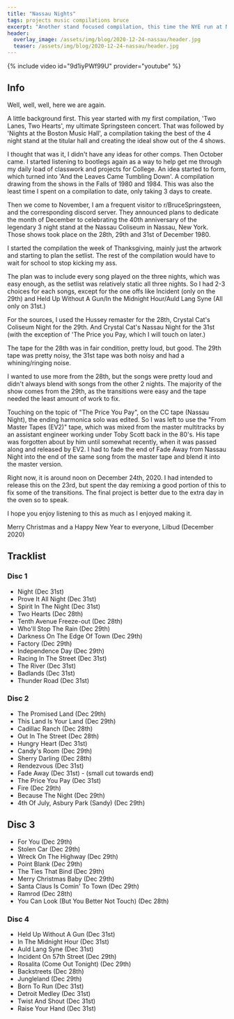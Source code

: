 ```yaml
---
title: "Nassau Nights"
tags: projects music compilations bruce
excerpt: "Another stand focused compilation, this time the NYE run at Nassau Coliseum in Dec. 1980"
header:
  overlay_image: /assets/img/blog/2020-12-24-nassau/header.jpg
  teaser: /assets/img/blog/2020-12-24-nassau/header.jpg
---
```


{% include video id="9d1iyPWf99U" provider="youtube" %}

## Info
Well, well, well, here we are again.

A little background first. This year started with my first compilation, 'Two Lanes, Two Hearts', my ultimate Springsteen concert. That was followed by 'Nights at the Boston Music Hall', a compilation taking the best of the 4 night stand at the titular hall and creating the ideal show out of the 4 shows.

I thought that was it, I didn't have any ideas for other comps. Then October came. I started listening to bootlegs again as a way to help get me through my daily load of classwork and projects for College. An idea started to form, which turned into 'And the Leaves Came Tumbling Down'. A compilation drawing from the shows in the Falls of 1980 and 1984. This was also the least time I spent on a compilation to date, only taking 3 days to create.

Then we come to November, I am a frequent visitor to r/BruceSpringsteen, and the corresponding discord server. They announced plans to dedicate the month of December to celebrating the 40th anniversary of the legendary 3 night stand at the Nassau Coliseum in Nassau, New York. Those shows took place on the 28th, 29th and 31st of December 1980.

I started the compilation the week of Thanksgiving, mainly just the artwork and starting to plan the setlist. The rest of the compilation would have to wait for school to stop kicking my ass.

The plan was to include every song played on the three nights, which was easy enough, as the setlist was relatively static all three nights. So I had 2-3 choices for each songs, except for the one offs like Incident (only on the 29th) and Held Up Without A Gun/In the Midnight Hour/Auld Lang Syne (All only on 31st.)

For the sources, I used the Hussey remaster for the 28th, Crystal Cat's Coliseum Night for the 29th. And Crystal Cat's Nassau Night for the 31st (with the exception of 'The Price you Pay, which I will touch on later.)

The tape for the 28th was in fair condition, pretty loud, but good. The 29th tape was pretty noisy, the 31st tape was both noisy and had a whining/ringing noise.

I wanted to use more from the 28th, but the songs were pretty loud and didn't always blend with songs from the other 2 nights. The majority of the show comes from the 29th, as the transitions were easy and the tape needed the least amount of work to fix.

Touching on the topic of "The Price You Pay", on the CC tape (Nassau Night), the ending harmonica solo was edited. So I was left to use the "From Master Tapes (EV2)" tape, which was mixed from the master multitracks by an assistant engineer working under Toby Scott back in the 80's. His tape was forgotten about by him until somewhat recently, when it was passed along and released by EV2. I had to fade the end of Fade Away from Nassau Night into the end of the same song from the master tape and blend it into the master version.

Right now, it is around noon on December 24th, 2020. I had intended to release this on the 23rd, but spent the day remixing a good portion of this to fix some of the transitions. The final project is better due to the extra day in the oven so to speak.

I hope you enjoy listening to this as much as I enjoyed making it.

Merry Christmas and a Happy New Year to everyone,
Lilbud (December 2020)

## Tracklist
### Disc 1
- Night (Dec 31st)
- Prove It All Night (Dec 31st)
- Spirit In The Night (Dec 31st)
- Two Hearts (Dec 28th)
- Tenth Avenue Freeze-out (Dec 28th)
- Who'll Stop The Rain (Dec 29th)
- Darkness On The Edge Of Town (Dec 29th)
- Factory (Dec 29th)
- Independence Day (Dec 29th)
- Racing In The Street (Dec 31st)
- The River (Dec 31st)
- Badlands (Dec 31st)
- Thunder Road (Dec 31st)

### Disc 2
- The Promised Land (Dec 29th)
- This Land Is Your Land (Dec 29th)
- Cadillac Ranch (Dec 28th)
- Out In The Street (Dec 28th)
- Hungry Heart (Dec 31st)
- Candy's Room (Dec 29th)
- Sherry Darling (Dec 28th)
- Rendezvous (Dec 31st)
- Fade Away (Dec 31st) - (small cut towards end)
- The Price You Pay (Dec 31st)
- Fire (Dec 29th)
- Because The Night (Dec 29th)
- 4th Of July, Asbury Park (Sandy) (Dec 29th)

## Disc 3
- For You (Dec 29th)
- Stolen Car (Dec 29th)
- Wreck On The Highway (Dec 29th)
- Point Blank (Dec 29th)
- The Ties That Bind (Dec 29th)
- Merry Christmas Baby (Dec 29th)
- Santa Claus Is Comin' To Town (Dec 29th)
- Ramrod (Dec 28th)
- You Can Look (But You Better Not Touch) (Dec 28th)

### Disc 4
- Held Up Without A Gun (Dec 31st)
- In The Midnight Hour (Dec 31st)
- Auld Lang Syne (Dec 31st)
- Incident On 57th Street (Dec 29th)
- Rosalita (Come Out Tonight)  (Dec 29th)
- Backstreets (Dec 28th)
- Jungleland (Dec 29th)
- Born To Run (Dec 31st)
- Detroit Medley (Dec 31st)
- Twist And Shout (Dec 31st)
- Raise Your Hand (Dec 31st)